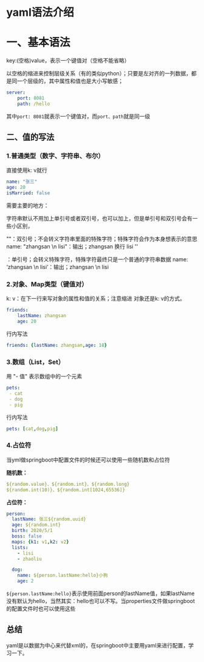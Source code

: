 # yaml语法介绍

# 一、基本语法

key:(空格)value，表示一个键值对（空格不能省略）

以空格的缩进来控制层级关系（有的类似python）；只要是左对齐的一列数据，都是同一个层级的，其中属性和值也是大小写敏感；

```yaml
server:
	port: 8081
	path: /hello
```

其中`port: 8081`就表示一个键值对，而`port、path`就是同一级

## 二、值的写法

### 1.普通类型（数字、字符串、布尔）

直接使用k: v就行

```yaml
name: "张三"
age: 20
isMarried: false
```

需要主要的地方：

字符串默认不用加上单引号或者双引号，也可以加上，但是单引号和双引号会有一些小区别，

 ""：双引号；不会转义字符串里面的特殊字符；特殊字符会作为本身想表示的意思 name: "zhangsan \n lisi"：输出；zhangsan 换行 lisi ''

：单引号；会转义特殊字符，特殊字符最终只是一个普通的字符串数据 name: ‘zhangsan \n lisi’：输出；zhangsan \n lisi



### 2.对象、Map类型（键值对）

k: v：在下一行来写对象的属性和值的关系；注意缩进 对象还是k: v的方式。

```yaml
friends:
	lastName: zhangsan
	age: 20
```

行内写法

```yaml
friends: {lastName: zhangsan,age: 18}
```



### 3.数组（List，Set）

用 "- 值" 表示数组中的一个元素

```yaml
pets:
 ‐ cat
 ‐ dog
 ‐ pig
```

行内写法

```yaml
pets: [cat,dog,pig]
```

### 4.占位符

当yml做springboot中配置文件的时候还可以使用一些随机数和占位符

**随机数：**

```yaml
${random.value}、${random.int}、${random.long}
${random.int(10)}、${random.int[1024,65536]}
```

**占位符：**

```yml
person:
  lastName: 张三${random.uuid}
  age: ${random.int}
  birth: 2020/5/1
  boss: false
  maps: {k1: v1,k2: v2}
  lists:
    - lisi
    - zhaoliu

  dog:
    name: ${person.lastName:hello}小狗
    age: 2
```

`${person.lastName:hello}`表示使用前面person的lastName值，如果lastName没有默认为hello，当然其实：hello也可以不写。当properties文件做springboot的配置文件时也可以使用这些

## 总结

yaml是以数据为中心来代替xml的，在springboot中主要用yaml来进行配置，学习一下。

